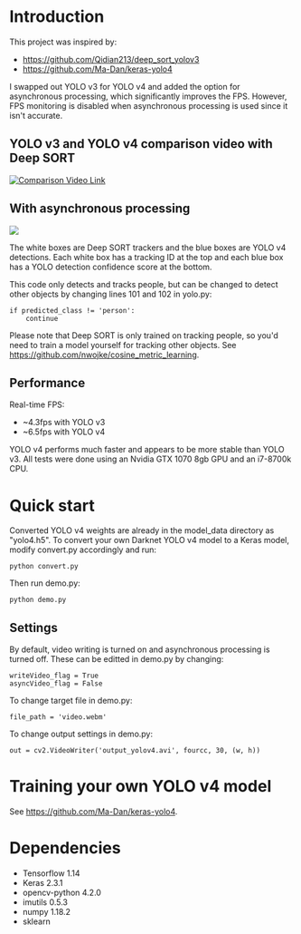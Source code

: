 # Introduction
This project was inspired by:
* https://github.com/Qidian213/deep_sort_yolov3
* https://github.com/Ma-Dan/keras-yolo4

I swapped out YOLO v3 for YOLO v4 and added the option for asynchronous processing, which significantly improves
the FPS. However, FPS monitoring is disabled when asynchronous processing is used since it isn't accurate.

## YOLO v3 and YOLO v4 comparison video with Deep SORT
[![Comparison Video Link](https://img.youtube.com/vi/_8WkO3hVOlY/0.jpg)](https://youtu.be/_8WkO3hVOlY)

## With asynchronous processing
![](async_example.gif)

The white boxes are Deep SORT trackers and the blue boxes are YOLO v4 detections. Each white box has a tracking ID at the top and each blue box has a YOLO detection confidence score at the bottom.

This code only detects and tracks people, but can be changed to detect other objects by changing lines 101 and 102 in yolo.py:
```
if predicted_class != 'person':
    continue
```
Please note that Deep SORT is only trained on tracking people, so you'd need to train a model yourself for tracking other objects.
See https://github.com/nwojke/cosine_metric_learning.

## Performance
Real-time FPS:
* ~4.3fps with YOLO v3
* ~6.5fps with YOLO v4

YOLO v4 performs much faster and appears to be more stable than YOLO v3. All tests were done using an Nvidia GTX 1070 8gb GPU
 and an i7-8700k CPU.

# Quick start
Converted YOLO v4 weights are already in the model_data directory  as "yolo4.h5".
To convert your own Darknet YOLO v4 model to a Keras model, modify convert.py accordingly and run:
```
python convert.py
```
Then run demo.py:
```
python demo.py
```

## Settings
By default, video writing is turned on and asynchronous processing is turned off. These can be editted in demo.py by changing:
```
writeVideo_flag = True
asyncVideo_flag = False
```

To change target file in demo.py:
```
file_path = 'video.webm'
```

To change output settings in demo.py:
```
out = cv2.VideoWriter('output_yolov4.avi', fourcc, 30, (w, h))
```

# Training your own YOLO v4 model
See https://github.com/Ma-Dan/keras-yolo4.

# Dependencies
* Tensorflow 1.14
* Keras 2.3.1
* opencv-python 4.2.0
* imutils 0.5.3
* numpy 1.18.2
* sklearn
